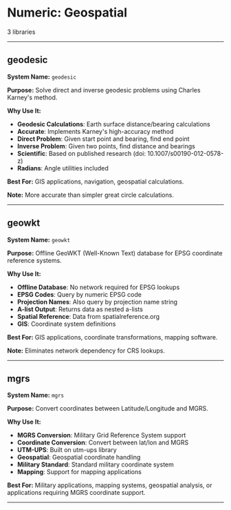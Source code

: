 # Numeric: Geospatial

3 libraries

---

## geodesic

**System Name:** `geodesic`

**Purpose:** Solve direct and inverse geodesic problems using Charles Karney's method.

**Why Use It:**
- **Geodesic Calculations**: Earth surface distance/bearing calculations
- **Accurate**: Implements Karney's high-accuracy method
- **Direct Problem**: Given start point and bearing, find end point
- **Inverse Problem**: Given two points, find distance and bearings
- **Scientific**: Based on published research (doi: 10.1007/s00190-012-0578-z)
- **Radians**: Angle utilities included

**Best For:** GIS applications, navigation, geospatial calculations.

**Note:** More accurate than simpler great circle calculations.

---


## geowkt

**System Name:** `geowkt`

**Purpose:** Offline GeoWKT (Well-Known Text) database for EPSG coordinate reference systems.

**Why Use It:**
- **Offline Database**: No network required for EPSG lookups
- **EPSG Codes**: Query by numeric EPSG code
- **Projection Names**: Also query by projection name string
- **A-list Output**: Returns data as nested a-lists
- **Spatial Reference**: Data from spatialreference.org
- **GIS**: Coordinate system definitions

**Best For:** GIS applications, coordinate transformations, mapping software.

**Note:** Eliminates network dependency for CRS lookups.

---


## mgrs

**System Name:** `mgrs`

**Purpose:** Convert coordinates between Latitude/Longitude and MGRS.

**Why Use It:**
- **MGRS Conversion**: Military Grid Reference System support
- **Coordinate Conversion**: Convert between lat/lon and MGRS
- **UTM-UPS**: Built on utm-ups library
- **Geospatial**: Geospatial coordinate handling
- **Military Standard**: Standard military coordinate system
- **Mapping**: Support for mapping applications

**Best For:** Military applications, mapping systems, geospatial analysis, or applications requiring MGRS coordinate support.

---


